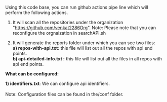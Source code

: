 Using this code base, you can run github actions pipe line which will perform the following actions.

1) It will scan all the repositories under the organization "https://github.com/venkat2286Org". Note: Please note that you can reconfigure the orgnaization in searchAPI.sh

2) It will generate the reports folder under which you can see two files:<br>
  **a) repos-with-api.txt:**  this file will list out all the repos with api end points.<br>
  **b) api-detailed-info.txt :**  this file will list out all the files in all repos with api end points.
  
  
  
  **What can be configured:**
  
  
  **1) identifiers.txt**: We can configure api identifiers.<br><br>
  Note: Configuration files can be found in the/conf folder.
